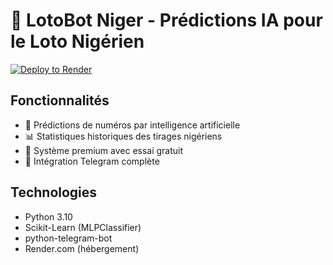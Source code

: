 # 🤖 LotoBot Niger - Prédictions IA pour le Loto Nigérien

[![Deploy to Render](https://render.com/images/deploy-to-render-button.svg)](https://render.com/deploy)

## Fonctionnalités
- 🔮 Prédictions de numéros par intelligence artificielle
- 📊 Statistiques historiques des tirages nigériens
- 💎 Système premium avec essai gratuit
- 📲 Intégration Telegram complète

## Technologies
- Python 3.10
- Scikit-Learn (MLPClassifier)
- python-telegram-bot
- Render.com (hébergement)


